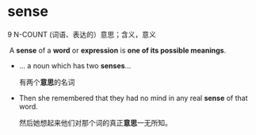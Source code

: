 # sense

9 N-COUNT (词语、表达的）意思；含义，意义

​	A **sense** of a **word** or **expression** is **one of its possible meanings**.

- ... a noun which has two **senses**...

  有两个**意思**的名词

- Then she remembered that they had no mind in any real **sense** of that word.

  然后她想起来他们对那个词的真正**意思**一无所知。

